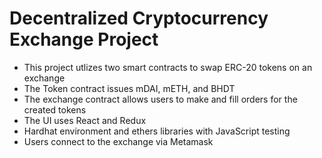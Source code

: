 # Decentralized Cryptocurrency Exchange Project

- This project utlizes two smart contracts to swap ERC-20 tokens on an exchange
- The Token contract issues mDAI, mETH, and BHDT
- The exchange contract allows users to make and fill orders for the created tokens
- The UI uses React and Redux
- Hardhat environment and ethers libraries with JavaScript testing
- Users connect to the exchange via Metamask
